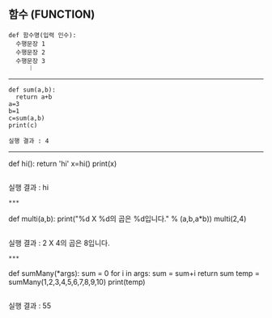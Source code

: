 ## 함수 (FUNCTION)
~~~
def 함수명(입력 인수):
  수행문장 1
  수행문장 2
  수행문장 3
      ⦙
~~~
***
~~~
def sum(a,b):
  return a+b
a=3
b=1
c=sum(a,b)
print(c)
~~~
~~~
실행 결과 : 4
~~~
***
def hi():
  return 'hi'
x=hi()
print(x)
~~~
~~~
실행 결과 :
hi
~~~
***
~~~
def multi(a,b):
  print("%d X %d의 곱은 %d입니다." % (a,b,a*b))
multi(2,4)
~~~
~~~
실행 결과 : 
2 X 4의 곱은 8입니다.
~~~
***
~~~
def sumMany(*args):
  sum = 0
  for i in args:
      sum = sum+i
  return sum
temp = sumMany(1,2,3,4,5,6,7,8,9,10)
print(temp)
~~~
~~~
실행 결과 : 55
~~~
